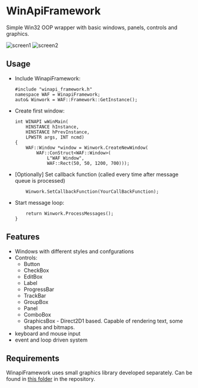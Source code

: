 # WinApiFramework
Simple Win32 OOP wrapper with basic windows, panels, controls and graphics.

![screen1](https://user-images.githubusercontent.com/38960244/118317385-48ba7380-b4f8-11eb-8670-ca67cf207c55.png)
![screen2](https://user-images.githubusercontent.com/38960244/118318027-1bba9080-b4f9-11eb-88ab-156bb4b5ae7d.png)

## Usage

- Include WinapiFramework:
    ```
    #include "winapi_framework.h"
    namespace WAF = WinapiFramework;
    auto& Winwork = WAF::Framework::GetInstance();
    ```
- Create first window:
    ```
    int WINAPI wWinMain(
        HINSTANCE hInstance, 
        HINSTANCE hPrevInstance, 
        LPWSTR args, INT ncmd)
    {
        WAF::Window *window = Winwork.CreateNewWindow(
            WAF::ConStruct<WAF::Window>(
	        	L"WAF Window",
	        	WAF::Rect(50, 50, 1200, 700)));
    ```
- [Optionally] Set callback function (called every time after message queue is processed)
    ```
        Winwork.SetCallbackFunction(YourCallBackFunction);
    ```
- Start message loop:
    ```
        return Winwork.ProcessMessages();
    }
    ```
    
## Features
- Windows with different styles and confgurations
- Controls:
    - Button
    - CheckBox
    - EditBox
    - Label
    - ProgressBar
    - TrackBar
    - GroupBox
    - Panel
    - ComboBox
    - GraphicsBox - Direct2D1 based. Capable of rendering text, some shapes and bitmaps.
- keyboard and mouse input
- event and loop driven system

## Requirements
WinapiFramework uses small graphics library developed separately. Can be found in [this folder](https://github.com/Greketrotny/WinApiFramework/tree/master/GraphicsLib) in the repository.
